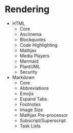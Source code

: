 # Rendering

* HTML
  * Core
  * Asciinema
  * Blockquotes
  * Code Highlighting
  * Mathjax
  * Media Players
  * Mermaid
  * PlantUML
  * Security
* Markdown
  * Core
  * Abbreviations
  * Emojis
  * Expand Tabs
  * Footnotes
  * Image Size
  * Mathjax Pre-processor
  * Subscript/Superscript
  * Task Lists

